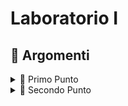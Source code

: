 # Laboratorio I
## 📌 Argomenti

<details>
  <summary>🔹 Primo Punto</summary>
  
  - Sottoelemento 1
  - Sottoelemento 2
  - Sottoelemento 3

</details>

<details>
  <summary>🔹 Secondo Punto</summary>
  
  - Descrizione dettaglia
